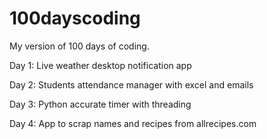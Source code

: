 # 100dayscoding
My version of 100 days of coding.

Day 1: Live weather desktop notification app

Day 2: Students attendance manager with excel and emails

Day 3: Python accurate timer with threading

Day 4: App to scrap names and recipes from allrecipes.com
